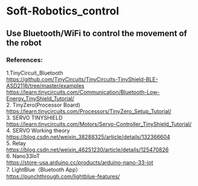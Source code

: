 # Soft-Robotics_control
## Use Bluetooth/WiFi to control the movement of the robot
### References:
1.TinyCircuit_Bluetooth  
https://github.com/TinyCircuits/TinyCircuits-TinyShield-BLE-ASD2116/tree/master/examples  
https://learn.tinycircuits.com/Communication/Bluetooth-Low-Energy_TinyShield_Tutorial/  
2. TinyZero(Processor Board)  
https://learn.tinycircuits.com/Processors/TinyZero_Setup_Tutorial/  
3. SERVO TINYSHIELD  
https://learn.tinycircuits.com/Motors/Servo-Controller_TinyShield_Tutorial/  
4. SERVO Working theory    
https://blog.csdn.net/weixin_38288325/article/details/132366604   
5. Relay  
https://blog.csdn.net/weixin_46251230/article/details/125470826   
6. Nano33IoT   
https://store-usa.arduino.cc/products/arduino-nano-33-iot  
7. LightBlue（Bluetooth App）  
https://punchthrough.com/lightblue-features/  
